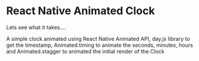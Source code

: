 React Native Animated Clock
=======

Lets see what it takes....

A simple clock animated using React Native Animated API, day.js library to get the timestamp, Animated.timing to animate the seconds, minutes, hours and Animated.stagger to animated the initial render of the Clock
